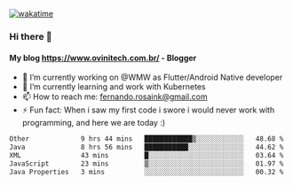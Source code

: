 [![wakatime](https://wakatime.com/badge/user/d5892087-17e6-46ab-8384-91a71a9b88d8.svg)](https://wakatime.com/@d5892087-17e6-46ab-8384-91a71a9b88d8)
### Hi there 👋

#### My blog https://www.ovinitech.com.br/ - Blogger

- 🔭 I’m currently working on @WMW as Flutter/Android Native developer
- 🌱 I’m currently learning and work with Kubernetes
- 📫 How to reach me: fernando.rosaink@gmail.com 
- ⚡ Fun fact: When i saw my first code i swore i would never work with programming, and here we are today :)

<!--START_SECTION:waka-->

```txt
Other             9 hrs 44 mins   ████████████▒░░░░░░░░░░░░   48.68 %
Java              8 hrs 56 mins   ███████████░░░░░░░░░░░░░░   44.62 %
XML               43 mins         █░░░░░░░░░░░░░░░░░░░░░░░░   03.64 %
JavaScript        23 mins         ▒░░░░░░░░░░░░░░░░░░░░░░░░   01.97 %
Java Properties   3 mins          ░░░░░░░░░░░░░░░░░░░░░░░░░   00.32 %
```

<!--END_SECTION:waka-->
